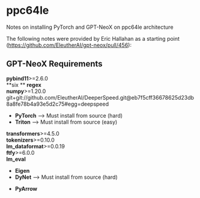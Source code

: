 # ppc64le

Notes on installing PyTorch and GPT-NeoX on ppc64le architecture

The following notes were provided by Eric Hallahan as a starting point (https://github.com/EleutherAI/gpt-neox/pull/456):  

## GPT-NeoX Requirements
**pybind11**>=2.6.0  
**six ** 
**regex**  
**numpy**>=1.20.0  
git+git://github.com/EleutherAI/DeeperSpeed.git@eb7f5cff36678625d23db8a8fe78b4a93e5d2c75#egg=deepspeed  
- **PyTorch** --> Must install from source (hard)  
- **Triton** --> Must install from source (easy)  

**transformers**>=4.5.0  
**tokenizers**>=0.10.0  
**lm_dataformat**>=0.0.19  
**ftfy**>=6.0.0  
**lm_eval**  
- **Eigen**
- **DyNet** --> Must install from source (hard)  
* **PyArrow**
